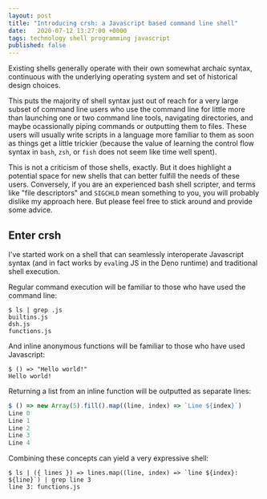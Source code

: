 ```yaml
---
layout: post
title: "Introducing crsh: a Javascript based command line shell"
date:   2020-07-12 13:27:00 +0000
tags: technology shell programming javascript
published: false
---
```

Existing shells generally operate with their own somewhat archaic syntax,
continuous with the underlying operating system and set of historical design choices.

This puts the majority of shell syntax just out of reach for a very large subset of command line users who use the command line for little more than launching one or two command line tools, navigating directories, and maybe ocassionally piping commands or outputting them to files. These users will usually write scripts in a language more familiar to them as soon as things get a little trickier (because the value of learning the control flow syntax in `bash`, `zsh`, or `fish` does not seem like time well spent).

This is not a criticism of those shells, exactly. But it does highlight a potential space for new shells that can better fulfill the needs of these users. Conversely, if you are an experienced bash shell scripter, and terms like "file descriptors" and `SIGCHLD` mean something to you, you will probably dislike my approach here. But please feel free to stick around and provide some advice.

## Enter crsh

I've started work on a shell that can seamlessly interoperate Javascript syntax (and in fact works by `eval`ing JS in the Deno runtime) and traditional shell execution.

Regular command execution will be familiar to those who have used the command line:

```
$ ls | grep .js
builtins.js
dsh.js
functions.js
```

And inline anonymous functions will be familiar to those who have used Javascript:

```
$ () => "Hello world!"
Hello world!
```

Returning a list from an inline function will be outputted as separate lines:


```js
$ () => new Array(5).fill().map((line, index) => `Line ${index}`)
Line 0
Line 1
Line 2
Line 3
Line 4
```

Combining these concepts can yield a very expressive shell:

```
$ ls | ({ lines }) => lines.map((line, index) => `line ${index}: ${line}`) | grep line 3
line 3: functions.js
```
